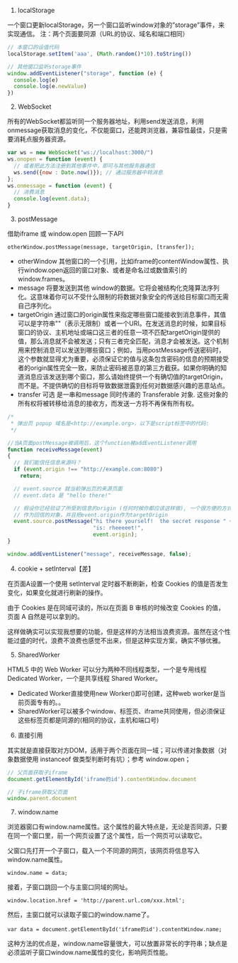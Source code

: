 1. localStorage

一个窗口更新localStorage，另一个窗口监听window对象的”storage”事件，来实现通信。
注：两个页面要同源（URL的协议、域名和端口相同）

```javascript
// 本窗口的设值代码
localStorage.setItem('aaa', (Math.random()*10).toString())

// 其他窗口监听storage事件
window.addEventListener("storage", function (e) {
  console.log(e)
  console.log(e.newValue)
})
```

2. WebSocket

所有的WebSocket都监听同一个服务器地址，利用send发送消息，利用onmessage获取消息的变化，不仅能窗口，还能跨浏览器，兼容性最佳，只是需要消耗点服务器资源。

```javascript
var ws = new WebSocket("ws://localhost:3000/")
ws.onopen = function (event) {
  // 或者把此方法注册到其他事件中，即可与其他服务器通信
  ws.send({now : Date.now()}); // 通过服务器中转消息
};
ws.onmessage = function (event) {
  // 消费消息
  console.log(event.data);
}
```

3. postMessage

借助iframe 或 window.open
回顾一下API

`otherWindow.postMessage(message, targetOrigin, [transfer]);`

- otherWindow
其他窗口的一个引用，比如iframe的contentWindow属性、执行window.open返回的窗口对象、或者是命名过或数值索引的window.frames。
- message
将要发送到其他 window的数据。它将会被结构化克隆算法序列化。这意味着你可以不受什么限制的将数据对象安全的传送给目标窗口而无需自己序列化。
- targetOrigin
通过窗口的origin属性来指定哪些窗口能接收到消息事件，其值可以是字符串""（表示无限制）或者一个URI。在发送消息的时候，如果目标窗口的协议、主机地址或端口这三者的任意一项不匹配targetOrigin提供的值，那么消息就不会被发送；只有三者完全匹配，消息才会被发送。这个机制用来控制消息可以发送到哪些窗口；例如，当用postMessage传送密码时，这个参数就显得尤为重要，必须保证它的值与这条包含密码的信息的预期接受者的origin属性完全一致，来防止密码被恶意的第三方截获。如果你明确的知道消息应该发送到哪个窗口，那么请始终提供一个有确切值的targetOrigin，而不是。不提供确切的目标将导致数据泄露到任何对数据感兴趣的恶意站点。
- transfer 可选
是一串和message 同时传递的 Transferable 对象. 这些对象的所有权将被转移给消息的接收方，而发送一方将不再保有所有权。

```javascript
/*
 * 弹出页 popup 域名是<http://example.org>，以下是script标签中的代码:
 */

//当A页面postMessage被调用后，这个function被addEventListener调用
function receiveMessage(event)
{
  // 我们能信任信息来源吗？
  if (event.origin !== "http://example.com:8080")
    return;

  // event.source 就当前弹出页的来源页面
  // event.data 是 "hello there!"

  // 假设你已经验证了所受到信息的origin (任何时候你都应该这样做), 一个很方便的方式就是把event.source
  // 作为回信的对象，并且把event.origin作为targetOrigin
  event.source.postMessage("hi there yourself!  the secret response " +
                           "is: rheeeeet!",
                           event.origin);
}

window.addEventListener("message", receiveMessage, false);
```

4. cookie + setInterval【差】

在页面A设置一个使用 setInterval 定时器不断刷新，检查 Cookies 的值是否发生变化，如果变化就进行刷新的操作。

由于 Cookies 是在同域可读的，所以在页面 B 审核的时候改变 Cookies 的值，页面 A 自然是可以拿到的。

这样做确实可以实现我想要的功能，但是这样的方法相当浪费资源。虽然在这个性能过盛的时代，浪费不浪费也感觉不出来，但是这种实现方案，确实不够优雅。

5. SharedWorker

HTML5 中的 Web Worker 可以分为两种不同线程类型，一个是专用线程 Dedicated Worker，一个是共享线程 Shared Worker。

- Dedicated Worker直接使用new Worker()即可创建，这种web worker是当前页面专有的。。
- SharedWorker可以被多个window、标签页、iframe共同使用，但必须保证这些标签页都是同源的(相同的协议，主机和端口号)

6. 直接引用

其实就是直接获取对方DOM，适用于两个页面在同一域；可以传递对象数据（对象数据使用 instanceof 做类型判断时有坑）；参考 window.open；

```javascript
// 父页面获取子iframe
document.getElementById('iframe的id').contentWindow.document

// 子iframe获取父页面
window.parent.document
```

7. window.name

浏览器窗口有window.name属性。这个属性的最大特点是，无论是否同源，只要在同一个窗口里，前一个网页设置了这个属性，后一个网页可以读取它。

父窗口先打开一个子窗口，载入一个不同源的网页，该网页将信息写入window.name属性。

`window.name = data;`

接着，子窗口跳回一个与主窗口同域的网址。

`window.location.href = 'http://parent.url.com/xxx.html';`

然后，主窗口就可以读取子窗口的window.name了。

`var data = document.getElementById('iframe的id').contentWindow.name;`

这种方法的优点是，window.name容量很大，可以放置非常长的字符串；缺点是必须监听子窗口window.name属性的变化，影响网页性能。